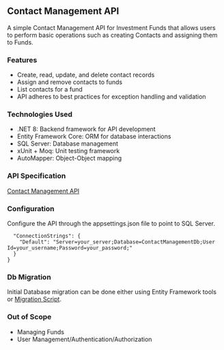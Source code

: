 ## Contact Management API
A simple Contact Management API for Investment Funds that allows users to perform basic operations such as creating Contacts and assigning them to Funds.

### Features
* Create, read, update, and delete contact records
* Assign and remove contacts to funds
* List contacts for a fund
* API adheres to best practices for exception handling and validation

### Technologies Used
* .NET 8: Backend framework for API development 
* Entity Framework Core: ORM for database interactions 
* SQL Server: Database management
* xUnit + Moq: Unit testing framework
* AutoMapper: Object-Object mapping

### API Specification
[Contact Management API](/assets/Api/Contact-Management-Api.yml)

### Configuration
Configure the API through the appsettings.json file to point to SQL Server.
```{
  "ConnectionStrings": {
    "Default": "Server=your_server;Database=ContactManagementDb;User Id=your_username;Password=your_password;"
  }
}
```

### Db Migration
Initial Database migration can be done either using Entity Framework tools or
[Migration Script](/assets/Migrations/Initial.sql).


### Out of Scope
* Managing Funds
* User Management/Authentication/Authorization
